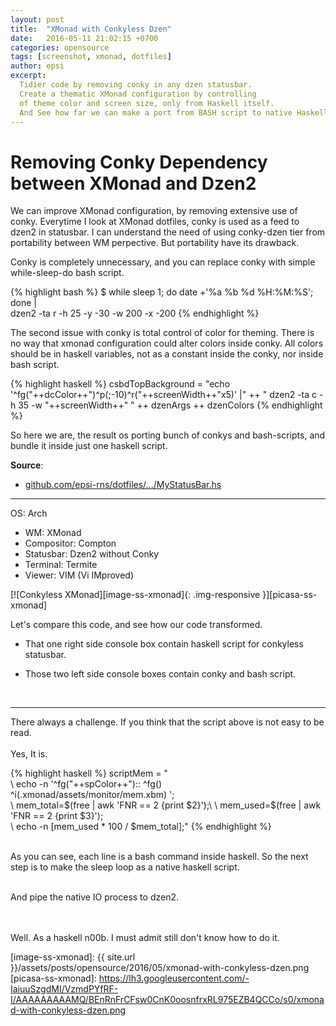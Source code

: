 ```yaml
---
layout: post
title:  "XMonad with Conkyless Dzen"
date:   2016-05-11 21:02:15 +0700
categories: opensource
tags: [screenshot, xmonad, dotfiles]
author: epsi
excerpt:
  Tidier code by removing conky in any dzen statusbar.
  Create a thematic XMonad configuration by controlling 
  of theme color and screen size, only from Haskell itself.
  And See how far we can make a port from BASH script to native Haskell.
---
```


# Removing Conky Dependency between XMonad and Dzen2

We can improve XMonad configuration, by removing extensive use of conky.
Everytime I look at XMonad dotfiles, conky is used as a feed to dzen2 in statusbar. 
I can understand the need of using conky-dzen tier from portability between WM perpective.
But portability have its drawback.

Conky is completely unnecessary,
and you can replace conky with simple while-sleep-do bash script.

{% highlight bash %}
 $ while sleep 1; do date +'%a %b %d %H:%M:%S'; done | \
   dzen2 -ta r -h 25 -y -30 -w 200 -x -200
{% endhighlight %}

The second issue with conky is total control of color for theming.
There is no way that xmonad configuration could alter colors inside conky.
All colors should be in haskell variables, 
not as a constant inside the conky, nor inside bash script.

{% highlight haskell %}
csbdTopBackground = "echo '^fg("++dcColor++")^p(;-10)^r("++screenWidth++"x5)' |"
    ++ " dzen2 -ta c -h 35 -w "++screenWidth++" "
    ++ dzenArgs ++ dzenColors
{% endhighlight %} 

So here we are, the result os porting bunch of conkys and bash-scripts,
and bundle it inside just one haskell script.

**Source**:<br/>
* [github.com/epsi-rns/dotfiles/.../MyStatusBar.hs][dotfiles-statusbar]

* * *

OS: Arch<br/>
+ WM: XMonad<br/>
+ Compositor: Compton<br/>
+ Statusbar: Dzen2 without Conky<br/>
+ Terminal: Termite<br/>
+ Viewer: VIM (Vi IMproved)<br/>

[![Conkyless XMonad][image-ss-xmonad]{: .img-responsive }][picasa-ss-xmonad]

Let's compare this code, and see how our code transformed.

* That one right side console box contain haskell script for conkyless statusbar.

* Those two left side console boxes contain conky and bash script.

<br/>

* * *

There always a challenge. 
If you think that the script above is not easy to be read. 
<br/><br/>
Yes, It is.
<br/>

{% highlight haskell %}
scriptMem = "\
 \  echo -n '^fg("++spColor++"):: ^fg()\
    \^i(.xmonad/assets/monitor/mem.xbm) ';\
 \  mem_total=$(free | awk 'FNR == 2 {print $2}');\
 \  mem_used=$(free | awk 'FNR == 2 {print $3}');\
 \  echo -n $[$mem_used * 100 / $mem_total];"
{% endhighlight %} 

<br/>
As you can see, each line is a bash command inside haskell.
So the next step is to make the sleep loop as a native haskell script.
<br/><br/>

And pipe the native IO process to dzen2.
<br><br><br/>

Well. As a haskell n00b. I must admit still don't know how to do it.

[dotfiles-statusbar]: https://github.com/epsi-rns/dotfiles/blob/master/xmonad/xmonad-dzen-2/lib/MyStatusBar.hs
[image-ss-xmonad]: {{ site.url }}/assets/posts/opensource/2016/05/xmonad-with-conkyless-dzen.png
[picasa-ss-xmonad]: https://lh3.googleusercontent.com/-IaiuuSzgdMI/VzmdPYfRF-I/AAAAAAAAAMQ/BEnRnFrCFsw0CnK0oosnfrxRL975EZB4QCCo/s0/xmonad-with-conkyless-dzen.png
